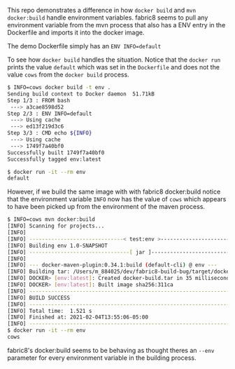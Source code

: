 This repo demonstrates a difference in how `docker build` and `mvn docker:build` handle
environment variables. fabric8 seems to pull any environment variable from the mvn process
that also has a ENV entry in the Dockerfile and imports it into the docker image.


The demo Dockerfile simply has an `ENV INFO=default`

To see how `docker build` handles the situation. Notice that the `docker run` prints
the value `default` which was set in the `Dockerfile` and does not the value `cows` from
the `docker build` process.

```bash
$ INFO=cows docker build -t env .
Sending build context to Docker daemon  51.71kB
Step 1/3 : FROM bash
 ---> a3cae8598d52
Step 2/3 : ENV INFO=default
 ---> Using cache
 ---> ed13f219d3c6
Step 3/3 : CMD echo ${INFO}
 ---> Using cache
 ---> 1749f7a40bf0
Successfully built 1749f7a40bf0
Successfully tagged env:latest

$ docker run -it --rm env
default
```

However, if we build the same image with with fabric8 docker:build notice that the environment
variable `INFO` now has the value of `cows` which appears to have been picked up from
the environment of the maven process.

```bash
$ INFO=cows mvn docker:build
[INFO] Scanning for projects...
[INFO]
[INFO] ------------------------------< test:env >------------------------------
[INFO] Building env 1.0-SNAPSHOT
[INFO] --------------------------------[ jar ]---------------------------------
[INFO]
[INFO] --- docker-maven-plugin:0.34.1:build (default-cli) @ env ---
[INFO] Building tar: /Users/m_884025/dev/fabric8-build-bug/target/docker/env/tmp/docker-build.tar
[INFO] DOCKER> [env:latest]: Created docker-build.tar in 35 milliseconds
[INFO] DOCKER> [env:latest]: Built image sha256:311ca
[INFO] ------------------------------------------------------------------------
[INFO] BUILD SUCCESS
[INFO] ------------------------------------------------------------------------
[INFO] Total time:  1.521 s
[INFO] Finished at: 2021-02-04T13:55:06-05:00
[INFO] ------------------------------------------------------------------------
$ docker run -it --rm env
cows
```

fabric8's docker:build seems to be behaving as thought theres an `--env` parameter for every
environment variable in the building process.
